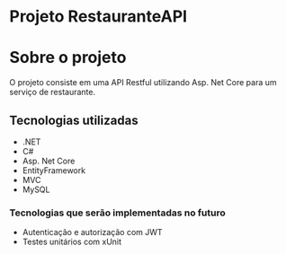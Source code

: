 # Projeto RestauranteAPI 

# Sobre o projeto 
O projeto consiste em uma API Restful utilizando Asp. Net Core para um serviço de restaurante.

## Tecnologias utilizadas
- .NET
- C#
- Asp. Net Core
- EntityFramework
- MVC
- MySQL


### Tecnologias que serão implementadas no futuro
- Autenticação e autorização com JWT
- Testes unitários com xUnit

